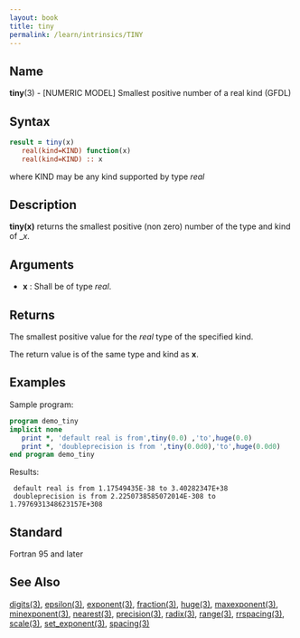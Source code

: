 ```yaml
---
layout: book
title: tiny
permalink: /learn/intrinsics/TINY
---
```

## __Name__

__tiny__(3) - \[NUMERIC MODEL\] Smallest positive number of a real kind
(GFDL)

## __Syntax__
```fortran
result = tiny(x)
   real(kind=KIND) function(x)
   real(kind=KIND) :: x
```
  where KIND may be any kind supported by type _real_

## __Description__

__tiny(x)__ returns the smallest positive (non zero) number of the type
and kind of __x_.

## __Arguments__

  - __x__
    : Shall be of type _real_.

## __Returns__

The smallest positive value for the _real_ type of the specified kind.

The return value is of the same type and kind as __x__.

## __Examples__

Sample program:

```fortran
program demo_tiny
implicit none
   print *, 'default real is from',tiny(0.0) ,'to',huge(0.0)
   print *, 'doubleprecision is from ',tiny(0.0d0),'to',huge(0.0d0)
end program demo_tiny
```
Results:
```text
 default real is from 1.17549435E-38 to 3.40282347E+38
 doubleprecision is from 2.2250738585072014E-308 to 1.7976931348623157E+308
```
## __Standard__

Fortran 95 and later
## __See Also__

[digits(3)](DIGITS),
[epsilon(3)](EPSILON),
[exponent(3)](EXPONENT),
[fraction(3)](FRACTION),
[huge(3)](HUGE),
[maxexponent(3)](MAXEXPONENT),
[minexponent(3)](MINEXPONENT),
[nearest(3)](NEAREST),
[precision(3)](PRECISION),
[radix(3)](RADIX),
[range(3)](RANGE),
[rrspacing(3)](RRSPACING),
[scale(3)](SCALE),
[set_exponent(3)](SET_EXPONENT),
[spacing(3)](SPACING)
